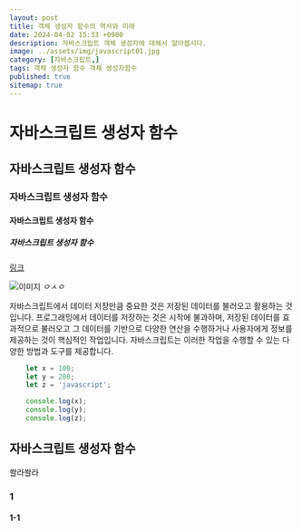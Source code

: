 ```yaml
---
layout: post
title: 객체 생성자 함수의 역사와 미래
date: 2024-04-02 15:33 +0900
description: 자바스크립트 객체 생성자에 대해서 알아봅시다.
image: ../assets/img/javascript01.jpg
category: [자바스크립트,]
tags: 객체 생성자 함수 객체 생성자함수
published: true
sitemap: true
---
```


# <B>자바스크립트 생성자 함수</B>
## 자바스크립트 생성자 함수
### 자바스크립트 생성자 함수
#### 자바스크립트 생성자 함수
##### 자바스크립트 생성자 함수

[링크](https://gnlgk.github.io/class2024/)

![이미지](../assets/img/javascript01.jpg)
_ㅇㅅㅇ_

자바스크립트에서 데이터 저장만큼 중요한 것은 저장된 데이터를 불러오고 활용하는 것입니다.
프로그래밍에서 데이터를 저장하는 것은 시작에 불과하며, 저장된 데이터를 효과적으로 불러오고 그 데이터를 기반으로 다양한 연산을 수행하거나 사용자에게 정보를 제공하는 것이 핵심적인 작업입니다. 자바스크립트는 이러한 작업을 수행할 수 있는 다양한 방법과 도구를 제공합니다.

```javascript
    let x = 100;
    let y = 200;
    let z = 'javascript';

    console.log(x);
    console.log(y);
    console.log(z);
```

## 자바스크립트 생성자 함수

쏼라쏼라



### 1 
#### 1-1